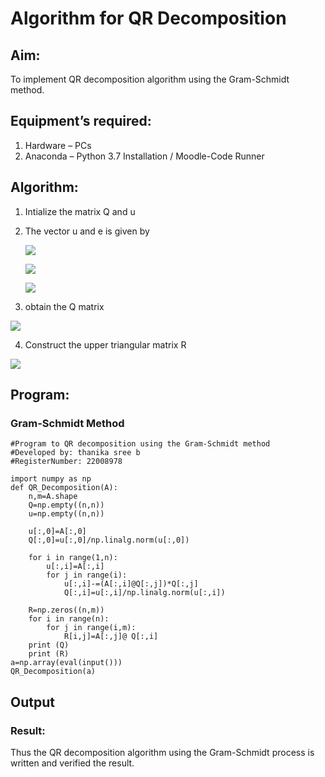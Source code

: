 # Algorithm for QR Decomposition

## Aim:

To implement QR decomposition algorithm using the Gram-Schmidt method.

## Equipment’s required:

1.	Hardware – PCs
2.	Anaconda – Python 3.7 Installation / Moodle-Code Runner

## Algorithm:

1.	Intialize the matrix Q and u

2. The vector u and e is given by
    
    ![](/ex4.jpg)

    ![](/ex6.jpg)

    ![](/ex3.jpg)

3. obtain the Q matrix

![](/ex1.jpg)

4. Construct the upper triangular matrix R 

![](/ex2.jpg)

## Program:

### Gram-Schmidt Method
```
#Program to QR decomposition using the Gram-Schmidt method
#Developed by: thanika sree b
#RegisterNumber: 22008978

import numpy as np
def QR_Decomposition(A):
    n,m=A.shape
    Q=np.empty((n,n))
    u=np.empty((n,n))
    
    u[:,0]=A[:,0]
    Q[:,0]=u[:,0]/np.linalg.norm(u[:,0])

    for i in range(1,n):
        u[:,i]=A[:,i]
        for j in range(i):
            u[:,i]-=(A[:,i]@Q[:,j])*Q[:,j]
            Q[:,i]=u[:,i]/np.linalg.norm(u[:,i])
    
    R=np.zeros((n,m))
    for i in range(n):
        for j in range(i,m):
            R[i,j]=A[:,j]@ Q[:,i]
    print (Q)
    print (R)
a=np.array(eval(input()))
QR_Decomposition(a)

```

## Output






### Result:

Thus the QR decomposition algorithm using the Gram-Schmidt process is written and verified the result.
